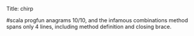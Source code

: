 Title: chirp

#scala progfun anagrams 10/10, and the infamous combinations method spans only 4 lines, including method definition and closing brace.
